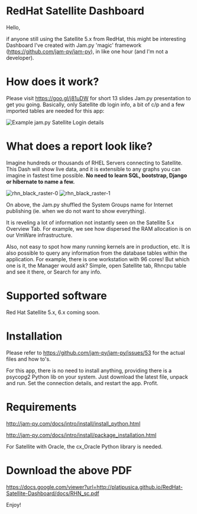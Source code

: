 # RedHat Satellite Dashboard

Hello,

if anyone still using the Satellite 5.x from RedHat, this might be interesting Dashboard I've created with Jam.py 'magic' framework (https://github.com/jam-py/jam-py), in like one hour (and I'm not a developer).

How does it work?
=================

Please visit https://goo.gl/j81uDW for short 13 slides Jam.py presentation to get you going. Basically, only Satellite db login info, a bit of c/p and a few imported tables are needed for this app:

![Example jam.py Satellite Login details](https://user-images.githubusercontent.com/9026100/31700470-2f225d8a-b3fc-11e7-8085-285e51164a88.png  "Example jam.py Satellite Login details")

What does a report look like?
=============================

Imagine hundreds or thousands of RHEL Servers connecting to Satellite. This Dash will show live data, and it is extensible to any graphs you can imagine in fastest time possible. **No need to learn SQL, bootstrap, Django or hibernate to name a few.**


![rhn_black_raster-0](https://user-images.githubusercontent.com/9026100/35200887-76c7f3b2-ff50-11e7-8cd0-a536d1a971b7.png)
![rhn_black_raster-1](https://user-images.githubusercontent.com/9026100/35200888-7ae84ffa-ff50-11e7-9527-c1f1432954c2.png)

On above, the Jam.py shuffled the System Groups name for Internet publishing (ie. when we do not want to show everything).


It is reveling a lot of information not instantly seen on the Satellite 5.x Overview Tab. For example, we see how dispersed the RAM allocation is on our VmWare infrastructure.

Also, not easy to spot how many running kernels are in production, etc. It is also possible to query any information from the database tables within the application. For example, there is one workstation with 96 cores! But which one is it, the Manager would ask? Simple, open Satellite tab, Rhncpu table and see it there, or Search for any info.

Supported software
==================

Red Hat Satellite 5.x, 6.x coming soon.

Installation
============

Please refer to https://github.com/jam-py/jam-py/issues/53 for the actual files and how to's. 

For this app, there is no need to install anything, providing there is a psycopg2 Python lib on your system. 
Just download the latest file, unpack and run. Set the connection details, and restart the app. Profit.

Requirements
============

http://jam-py.com/docs/intro/install/install_python.html

http://jam-py.com/docs/intro/install/package_installation.html

For Satellite with Oracle, the cx_Oracle Python library is needed. 

Download the above PDF
======================

https://docs.google.com/viewer?url=http://platipusica.github.io/RedHat-Satellite-Dashboard/docs/RHN_sc.pdf


Enjoy!
